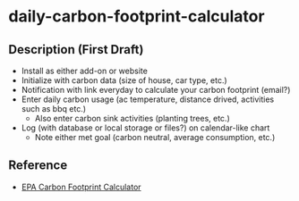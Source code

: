 # daily-carbon-footprint-calculator

## Description (First Draft)

- Install as either add-on or website  
- Initialize with carbon data (size of house, car type, etc.)  
- Notification with link everyday to calculate your carbon footprint (email?)  
- Enter daily carbon usage (ac temperature, distance drived, activities such as bbq etc.)  
    - Also enter carbon sink activities (planting trees, etc.)  
- Log (with database or local storage or files?) on calendar-like chart  
    - Note either met goal (carbon neutral, average consumption, etc.)  

## Reference

- [EPA Carbon Footprint Calculator](https://www3.epa.gov/carbon-footprint-calculator/)